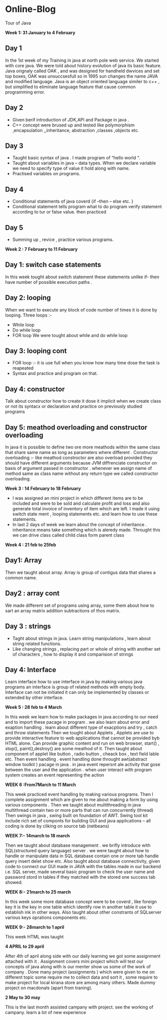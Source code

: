 # Online-Blog

Tour of Java


 **Week 1: 31 January to 4 February**

## Day 1  
In the 1st week of my Training in java at north pole web service. We started with core java. We were told about history evolution of java its basic feature.  Java orignaly called OAK , and was designed for handheld dwvices and set top boxes, OAK was unsuccsesfull so in 1995 sun changes the name JAVA and modified language. Java is an object oriented language similer to c++ , but simplified to eliminate language feature that cause common programming error.
 
## Day 2

- Given berif introduction of JDK,API and Package in java . 
- C++ concept were brused up and tested like polymorphism ,encapsulation ,,inheritance, abstraction ,classes ,objects etc.

## Day 3

- Taught basic syntax of java . I made program of “hello world “.
- Taught about variables in java – data types. When we declare variable we need to specify type of value it hold along with name.
- Practised variables on programs.

## Day 4

- Conditional statements of java coverd {if –then – else etc. }
- Conditional statement tells program what to do program verify statement according to tur or false value. then  practiced 

## Day 5

- Summing up , revice , practice various programs.

<!----------------------------------------------------------------------------------------------------------------------------->
**Week 2 : 7 February to 11 February**

## Day 1: switch case statements
In this week tought about switch statement these statements unlike if- then have number of possible execution paths .

## Day 2: looping
When we want to execute any block of code number of times it is done by looping. Three loops :-

- While loop
- Do while loop 
- FOR loop
We were tought about while and do while loop

## Day 3: looping cont

- FOR loop :- it is use full when you know how many time dose the task is reapeated
- Syntax and practice and program on that.
  
## Day 4: constructor

Talk about constructor how to create it dose it implicit when we create class or not its syntacx or declaration and practice on previously studied programs

## Day 5: meathod overloading and constructor overloading

In java it is possible to define two ore more meathods within the same class that share same name as long as parameters where different .
Constructor overloading :- like meathod constroctor are also overload provided they should have different arguments because JVM diffrenciate constructor on
basis of argument passed in constructor . whenever we assign name of method same  as class name without any return type we called constructor overloading.	
<!----------------------------------------------------------------------------------------------------------------------------->

**Week 3 : 14 February to 18 February**

- I was assigned an mini project in which different  items are to be included and were to be sold and calculate profit and loss and also generate total invoice of inventory of item which are left. I made it using switch state ment  , looping statements etc. and learn how to use these statements.
- In last 2 days of week we learn about the concept of inheritance . inheritance means take something which is aleredy made. Throught this we can drive class called child class form parent class 

<!----------------------------------------------------------------------------------------------------------------------------->

 **Week 4 : 21 feb to 25feb**
## Day1: Array
Then we taught about array. Array is group of contigus data that shares a common name.

## Day2 : array cont
We made different set of programs using array, some them about how to sart an array matrix addition subtractions of thos matrix.

## Day 3 : strings 

- Taght about strings in java. Learn string manipulations , learn about string related functions. 
- Like changing strings , replacing part or whole of string with another set of characters , how to display it and comparision of strings

## Day 4: Interface  
Learn interface how to use interface in java by making various java programs an interface is group of related methods with empty body. Interface can not be initiated it can only be implemented by classes or extended by other interface.
<br>
<!----------------------------------------------------------------------------------------------------------------------------->

**Week 5 : 28 feb to 4 March**

In this week we learn how to make packages in java according to our need and to import these pacage in program . we also learn about error and exaption handling . learn about different type of exacptions and try , catch and throw statements
Then we tought about Applets , Applets are use to provide interactive feature to web applications that cannot be provided byb HTML alone. Can provide graphic content and run on web browser, start() , stop(), paint(),destroy() are some meathod of it.
Then taught about component of applet like button ,  radio button , cheack box , text field lable etc.
Then event handling . event handling done throught awt(abstract window toolkit ) pacage in java . in java event repersnt ale activity that gose between the user and the application . when user interact with program system creates an event representing the action 

**WEEK 6 :From7March to 11 March**

This week practiced event handling by making various programs.
Then I complete assignment which are given to me about making a form by using various components .
Then we taught about multithreading in java multithread contain two or more parts that can run concurrently (thread) 
Then swings in java , swing built on foundation of AWT. Swing tool kit include rich set of componts for building GUI and java applications – all  coding is done by cliking on source tab (netbeans)


**WEEK 7:- 14march to 18 march**

Then we taught about database management . we brifly introduce with SQL(structured query language) server .  we were taught  about how to handle or manipulate data in SQL database contain one or more tab handle query insert delet show etc.
Also taught about database connectivity, given code to connect our GUI made in JAVA with the tables made in our backend i.e. SQL server, made several basic program to check the user name and password stord in tables if they matched with the stored one success tab showed.

**WEEK 8:- 21march to 25 march**

In this week some more database concept were to be coverd , like foreign key it is the key in one table  which identify row in another table it use to establish ink in other ways.
Also taught about other constrants of SQLserver various keys oprations components etc. 

**WEEK 9:- 28march to 1 april**

This week HTML was taught 

**4 APRIL  to 29 april**

After 4th of april along side with our daily learning we got some assignment attached with it .
Assignment covers mini project which will test our concepts of java along with is our menter show us some of the work of company .
Done many project (assignments ) which were given to me on different topic some require me to collect data and sort it , some require to make project for local kirana store are among many others.
Made dummy project on macdonals (apart from traning).

**2 May to 30 may**

This is the last month assisted campany with project. see the working of campany. learn a lot of new experience
